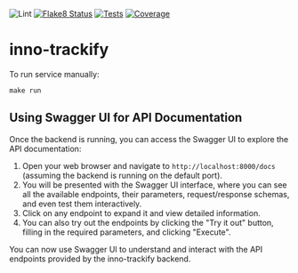 ![Lint](https://github.com/Q-Tify/inno-trackify/actions/workflows/lint.yml/badge.svg?branch=main)
[![Flake8 Status](https://q-tify.github.io/inno-trackify/main/reports/badges/flake8.svg)](https://q-tify.github.io/inno-trackify/main/reports/flake8/index.html)
[![Tests](https://q-tify.github.io/inno-trackify/main/reports/badges/pytest.svg)](https://q-tify.github.io/inno-trackify/main/reports/pytest/pytestreport.html)
[![Coverage](https://q-tify.github.io/inno-trackify/main/reports/badges/coverage.svg)](https://q-tify.github.io/inno-trackify/main/reports/pytest/coverage/index.html)

# inno-trackify

To run service manually:
```
make run
```

## Using Swagger UI for API Documentation

Once the backend is running, you can access the Swagger UI to explore the API documentation:

1. Open your web browser and navigate to `http://localhost:8000/docs` (assuming the backend is running on the default port).
2. You will be presented with the Swagger UI interface, where you can see all the available endpoints, their parameters, request/response schemas, and even test them interactively.
3. Click on any endpoint to expand it and view detailed information.
4. You can also try out the endpoints by clicking the "Try it out" button, filling in the required parameters, and clicking "Execute".

You can now use Swagger UI to understand and interact with the API endpoints provided by the inno-trackify backend.
